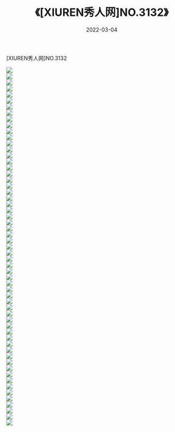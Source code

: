 ﻿---
layout: post
title:  《[XIUREN秀人网]NO.3132》
date:   2022-03-04
img: http://img.660000.xyz/Sharelink/秀人网/秀人网第04部分/[XIUREN秀人网]NO.3132/000.jpg
categories: [美女, 清纯, 唯美]
---

[XIUREN秀人网]NO.3132

 ![](http://img.660000.xyz/Sharelink/秀人网/秀人网第04部分/[XIUREN秀人网]NO.3132/001.jpg) <br>![](http://img.660000.xyz/Sharelink/秀人网/秀人网第04部分/[XIUREN秀人网]NO.3132/002.jpg) <br>![](http://img.660000.xyz/Sharelink/秀人网/秀人网第04部分/[XIUREN秀人网]NO.3132/003.jpg) <br>![](http://img.660000.xyz/Sharelink/秀人网/秀人网第04部分/[XIUREN秀人网]NO.3132/004.jpg) <br>![](http://img.660000.xyz/Sharelink/秀人网/秀人网第04部分/[XIUREN秀人网]NO.3132/005.jpg) <br>![](http://img.660000.xyz/Sharelink/秀人网/秀人网第04部分/[XIUREN秀人网]NO.3132/006.jpg) <br>![](http://img.660000.xyz/Sharelink/秀人网/秀人网第04部分/[XIUREN秀人网]NO.3132/007.jpg) <br>![](http://img.660000.xyz/Sharelink/秀人网/秀人网第04部分/[XIUREN秀人网]NO.3132/008.jpg) <br>![](http://img.660000.xyz/Sharelink/秀人网/秀人网第04部分/[XIUREN秀人网]NO.3132/009.jpg) <br>![](http://img.660000.xyz/Sharelink/秀人网/秀人网第04部分/[XIUREN秀人网]NO.3132/010.jpg) <br>![](http://img.660000.xyz/Sharelink/秀人网/秀人网第04部分/[XIUREN秀人网]NO.3132/011.jpg) <br>![](http://img.660000.xyz/Sharelink/秀人网/秀人网第04部分/[XIUREN秀人网]NO.3132/012.jpg) <br>![](http://img.660000.xyz/Sharelink/秀人网/秀人网第04部分/[XIUREN秀人网]NO.3132/013.jpg) <br>![](http://img.660000.xyz/Sharelink/秀人网/秀人网第04部分/[XIUREN秀人网]NO.3132/014.jpg) <br>![](http://img.660000.xyz/Sharelink/秀人网/秀人网第04部分/[XIUREN秀人网]NO.3132/015.jpg) <br>![](http://img.660000.xyz/Sharelink/秀人网/秀人网第04部分/[XIUREN秀人网]NO.3132/016.jpg) <br>![](http://img.660000.xyz/Sharelink/秀人网/秀人网第04部分/[XIUREN秀人网]NO.3132/017.jpg) <br>![](http://img.660000.xyz/Sharelink/秀人网/秀人网第04部分/[XIUREN秀人网]NO.3132/018.jpg) <br>![](http://img.660000.xyz/Sharelink/秀人网/秀人网第04部分/[XIUREN秀人网]NO.3132/019.jpg) <br>![](http://img.660000.xyz/Sharelink/秀人网/秀人网第04部分/[XIUREN秀人网]NO.3132/020.jpg) <br>![](http://img.660000.xyz/Sharelink/秀人网/秀人网第04部分/[XIUREN秀人网]NO.3132/021.jpg) <br>![](http://img.660000.xyz/Sharelink/秀人网/秀人网第04部分/[XIUREN秀人网]NO.3132/022.jpg) <br>![](http://img.660000.xyz/Sharelink/秀人网/秀人网第04部分/[XIUREN秀人网]NO.3132/023.jpg) <br>![](http://img.660000.xyz/Sharelink/秀人网/秀人网第04部分/[XIUREN秀人网]NO.3132/024.jpg) <br>![](http://img.660000.xyz/Sharelink/秀人网/秀人网第04部分/[XIUREN秀人网]NO.3132/025.jpg) <br>![](http://img.660000.xyz/Sharelink/秀人网/秀人网第04部分/[XIUREN秀人网]NO.3132/026.jpg) <br>![](http://img.660000.xyz/Sharelink/秀人网/秀人网第04部分/[XIUREN秀人网]NO.3132/027.jpg) <br>![](http://img.660000.xyz/Sharelink/秀人网/秀人网第04部分/[XIUREN秀人网]NO.3132/028.jpg) <br>![](http://img.660000.xyz/Sharelink/秀人网/秀人网第04部分/[XIUREN秀人网]NO.3132/029.jpg) <br>![](http://img.660000.xyz/Sharelink/秀人网/秀人网第04部分/[XIUREN秀人网]NO.3132/030.jpg) <br>![](http://img.660000.xyz/Sharelink/秀人网/秀人网第04部分/[XIUREN秀人网]NO.3132/031.jpg) <br>![](http://img.660000.xyz/Sharelink/秀人网/秀人网第04部分/[XIUREN秀人网]NO.3132/032.jpg) <br>![](http://img.660000.xyz/Sharelink/秀人网/秀人网第04部分/[XIUREN秀人网]NO.3132/033.jpg) <br>![](http://img.660000.xyz/Sharelink/秀人网/秀人网第04部分/[XIUREN秀人网]NO.3132/034.jpg) <br>![](http://img.660000.xyz/Sharelink/秀人网/秀人网第04部分/[XIUREN秀人网]NO.3132/035.jpg) <br>![](http://img.660000.xyz/Sharelink/秀人网/秀人网第04部分/[XIUREN秀人网]NO.3132/036.jpg) <br>![](http://img.660000.xyz/Sharelink/秀人网/秀人网第04部分/[XIUREN秀人网]NO.3132/037.jpg) <br>![](http://img.660000.xyz/Sharelink/秀人网/秀人网第04部分/[XIUREN秀人网]NO.3132/038.jpg) <br>![](http://img.660000.xyz/Sharelink/秀人网/秀人网第04部分/[XIUREN秀人网]NO.3132/039.jpg) <br>![](http://img.660000.xyz/Sharelink/秀人网/秀人网第04部分/[XIUREN秀人网]NO.3132/040.jpg) <br>![](http://img.660000.xyz/Sharelink/秀人网/秀人网第04部分/[XIUREN秀人网]NO.3132/041.jpg) <br>![](http://img.660000.xyz/Sharelink/秀人网/秀人网第04部分/[XIUREN秀人网]NO.3132/042.jpg) <br>![](http://img.660000.xyz/Sharelink/秀人网/秀人网第04部分/[XIUREN秀人网]NO.3132/043.jpg) <br>![](http://img.660000.xyz/Sharelink/秀人网/秀人网第04部分/[XIUREN秀人网]NO.3132/044.jpg) <br>![](http://img.660000.xyz/Sharelink/秀人网/秀人网第04部分/[XIUREN秀人网]NO.3132/045.jpg) <br>![](http://img.660000.xyz/Sharelink/秀人网/秀人网第04部分/[XIUREN秀人网]NO.3132/046.jpg) <br>![](http://img.660000.xyz/Sharelink/秀人网/秀人网第04部分/[XIUREN秀人网]NO.3132/047.jpg) <br>![](http://img.660000.xyz/Sharelink/秀人网/秀人网第04部分/[XIUREN秀人网]NO.3132/048.jpg) <br>![](http://img.660000.xyz/Sharelink/秀人网/秀人网第04部分/[XIUREN秀人网]NO.3132/049.jpg) <br>![](http://img.660000.xyz/Sharelink/秀人网/秀人网第04部分/[XIUREN秀人网]NO.3132/050.jpg) <br>![](http://img.660000.xyz/Sharelink/秀人网/秀人网第04部分/[XIUREN秀人网]NO.3132/051.jpg) <br>![](http://img.660000.xyz/Sharelink/秀人网/秀人网第04部分/[XIUREN秀人网]NO.3132/052.jpg) <br>![](http://img.660000.xyz/Sharelink/秀人网/秀人网第04部分/[XIUREN秀人网]NO.3132/053.jpg) <br>![](http://img.660000.xyz/Sharelink/秀人网/秀人网第04部分/[XIUREN秀人网]NO.3132/054.jpg) <br>![](http://img.660000.xyz/Sharelink/秀人网/秀人网第04部分/[XIUREN秀人网]NO.3132/055.jpg) <br>![](http://img.660000.xyz/Sharelink/秀人网/秀人网第04部分/[XIUREN秀人网]NO.3132/056.jpg) <br>![](http://img.660000.xyz/Sharelink/秀人网/秀人网第04部分/[XIUREN秀人网]NO.3132/057.jpg) <br>![](http://img.660000.xyz/Sharelink/秀人网/秀人网第04部分/[XIUREN秀人网]NO.3132/058.jpg) <br>![](http://img.660000.xyz/Sharelink/秀人网/秀人网第04部分/[XIUREN秀人网]NO.3132/059.jpg) <br>